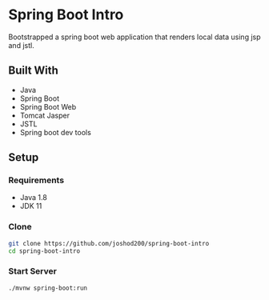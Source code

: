 # Spring Boot Intro
Bootstrapped a spring boot web application that renders local data using jsp and jstl.

## Built With
* Java
* Spring Boot
* Spring Boot Web
* Tomcat Jasper
* JSTL
* Spring boot dev tools

## Setup

### Requirements
* Java 1.8
* JDK 11

### Clone
```bash
git clone https://github.com/joshod200/spring-boot-intro
cd spring-boot-intro
```

### Start Server
```bash
./mvnw spring-boot:run
```
